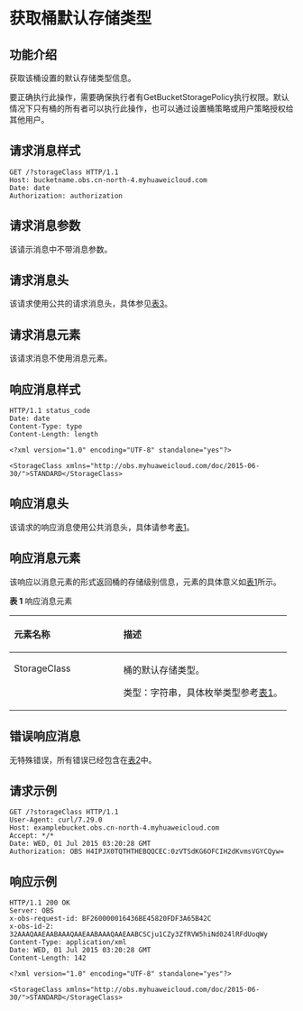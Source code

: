 # 获取桶默认存储类型<a name="ZH-CN_TOPIC_0100846759"></a>

## 功能介绍<a name="section5584184924715"></a>

获取该桶设置的默认存储类型信息。

要正确执行此操作，需要确保执行者有GetBucketStoragePolicy执行权限。默认情况下只有桶的所有者可以执行此操作，也可以通过设置桶策略或用户策略授权给其他用户。

## 请求消息样式<a name="section38196091"></a>

```
GET /?storageClass HTTP/1.1 
Host: bucketname.obs.cn-north-4.myhuaweicloud.com 
Date: date 
Authorization: authorization
```

## 请求消息参数<a name="section8220504"></a>

该请示消息中不带消息参数。

## 请求消息头<a name="section6875672"></a>

该请求使用公共的请求消息头，具体参见[表3](构造请求.md#table25197309)。

## 请求消息元素<a name="section61881054"></a>

该请求消息不使用消息元素。

## 响应消息样式<a name="section20058578"></a>

```
HTTP/1.1 status_code 
Date: date 
Content-Type: type 
Content-Length: length 

<?xml version="1.0" encoding="UTF-8" standalone="yes"?> 

<StorageClass xmlns="http://obs.myhuaweicloud.com/doc/2015-06-30/">STANDARD</StorageClass>
```

## 响应消息头<a name="section46309477"></a>

该请求的响应消息使用公共消息头，具体请参考[表1](返回结果.md#d0e686)。

## 响应消息元素<a name="section14132112"></a>

该响应以消息元素的形式返回桶的存储级别信息，元素的具体意义如[表1](#d0e9764)所示。

**表 1**  响应消息元素

<a name="d0e9764"></a>
<table><thead align="left"><tr id="row62282452"><th class="cellrowborder" valign="top" width="39.39%" id="mcps1.2.3.1.1"><p id="p11713852"><a name="p11713852"></a><a name="p11713852"></a><strong id="b38315809"><a name="b38315809"></a><a name="b38315809"></a>元素名称</strong></p>
</th>
<th class="cellrowborder" valign="top" width="60.61%" id="mcps1.2.3.1.2"><p id="p16572859"><a name="p16572859"></a><a name="p16572859"></a><strong id="b14938010"><a name="b14938010"></a><a name="b14938010"></a>描述</strong></p>
</th>
</tr>
</thead>
<tbody><tr id="row66017644"><td class="cellrowborder" valign="top" width="39.39%" headers="mcps1.2.3.1.1 "><p id="p45828915"><a name="p45828915"></a><a name="p45828915"></a>StorageClass</p>
</td>
<td class="cellrowborder" valign="top" width="60.61%" headers="mcps1.2.3.1.2 "><p id="p21154655"><a name="p21154655"></a><a name="p21154655"></a>桶的默认存储类型。</p>
<p id="p56174175"><a name="p56174175"></a><a name="p56174175"></a>类型：字符串，具体枚举类型参考<a href="设置桶默认存储类型.md#table63485364">表1</a>。</p>
</td>
</tr>
</tbody>
</table>

## 错误响应消息<a name="section60080148"></a>

无特殊错误，所有错误已经包含在[表2](错误码.md#d0e843)中。

## 请求示例<a name="section14482163815396"></a>

```
GET /?storageClass HTTP/1.1
User-Agent: curl/7.29.0
Host: examplebucket.obs.cn-north-4.myhuaweicloud.com
Accept: */*
Date: WED, 01 Jul 2015 03:20:28 GMT
Authorization: OBS H4IPJX0TQTHTHEBQQCEC:0zVTSdKG6OFCIH2dKvmsVGYCQyw=
```

## 响应示例<a name="section76081155815"></a>

```
HTTP/1.1 200 OK
Server: OBS
x-obs-request-id: BF260000016436BE45820FDF3A65B42C
x-obs-id-2: 32AAAQAAEAABAAAQAAEAABAAAQAAEAABCSCju1CZy3ZfRVW5hiNd024lRFdUoqWy
Content-Type: application/xml
Date: WED, 01 Jul 2015 03:20:28 GMT
Content-Length: 142

<?xml version="1.0" encoding="UTF-8" standalone="yes"?>

<StorageClass xmlns="http://obs.myhuaweicloud.com/doc/2015-06-30/">STANDARD</StorageClass>
```

